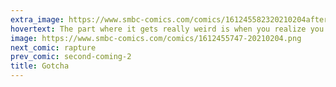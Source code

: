 ```yaml
---
extra_image: https://www.smbc-comics.com/comics/161245582320210204after.png
hovertext: The part where it gets really weird is when you realize you've made up entire memories to explain why you wrote down the note.
image: https://www.smbc-comics.com/comics/1612455747-20210204.png
next_comic: rapture
prev_comic: second-coming-2
title: Gotcha
---
```


